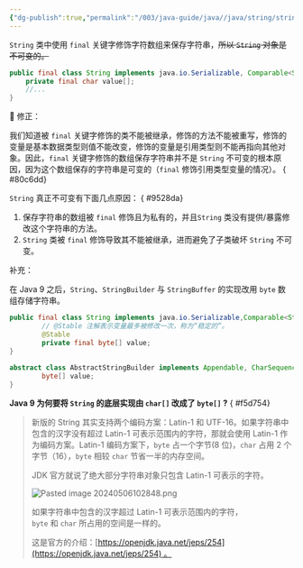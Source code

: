 ```yaml
---
{"dg-publish":true,"permalink":"/003/java-guide/java//java/string/string/","dgPassFrontmatter":true,"created":"2024-05-06T10:13:05.855+08:00","updated":"2024-06-01T10:47:58.951+08:00"}
---
```


`String` 类中使用 `final` 关键字修饰字符数组来保存字符串，~~所以 `String` 对象是不可变的。~~

```java
public final class String implements java.io.Serializable, Comparable<String>, CharSequence {
	private final char value[];
	//...
}	
```

🐛 修正：

我们知道被 `final` 关键字修饰的类不能被继承，修饰的方法不能被重写，修饰的变量是基本数据类型则值不能改变，修饰的变量是引用类型则不能再指向其他对象。因此，`final` 关键字修饰的数组保存字符串并不是 `String` 不可变的根本原因，因为这个数组保存的字符串是可变的（`final` 修饰引用类型变量的情况）。
{ #80c6dd}


`String` 真正不可变有下面几点原因：
{ #9528da}


1. 保存字符串的数组被 `final` 修饰且为私有的，并且`String` 类没有提供/暴露修改这个字符串的方法。
2. `String` 类被 `final` 修饰导致其不能被继承，进而避免了子类破坏 `String` 不可变。

补充：

在 Java 9 之后，`String`、`StringBuilder` 与 `StringBuffer` 的实现改用 `byte` 数组存储字符串。

```java
public final class String implements java.io.Serializable,Comparable<String>, CharSequence {
	    // @Stable 注解表示变量最多被修改一次，称为“稳定的”。
	    @Stable
	    private final byte[] value;
}
	
abstract class AbstractStringBuilder implements Appendable, CharSequence {
	    byte[] value;	
}
```

**Java 9 为何要将 `String` 的底层实现由 `char[]` 改成了 `byte[]` ?**
{ #f5d754}


> 新版的 String 其实支持两个编码方案：Latin-1 和 UTF-16。如果字符串中包含的汉字没有超过 Latin-1 可表示范围内的字符，那就会使用 Latin-1 作为编码方案。Latin-1 编码方案下，`byte` 占一个字节(8 位)，`char` 占用 2 个字节（16），`byte` 相较 `char` 节省一半的内存空间。
> 
> JDK 官方就说了绝大部分字符串对象只包含 Latin-1 可表示的字符。
> 
> ![Pasted image 20240506102848.png](/img/user/$/$Sys999%20Attachment/Pasted%20image%2020240506102848.png)
>
> 如果字符串中包含的汉字超过 Latin-1 可表示范围内的字符，`byte` 和 `char` 所占用的空间是一样的。
> 
> 这是官方的介绍：[https://openjdk.java.net/jeps/254](https://openjdk.java.net/jeps/254) 。

